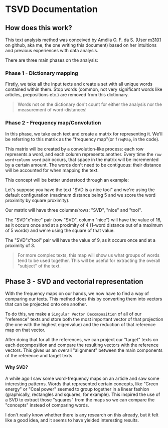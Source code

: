 # TSVD Documentation

## How does this work?

This text analysis method was conceived by Amélia O. F. da S. (User [m3101](https://github.com/m3101) on github, aka me, the one writing this document) based on her intuitions and previous experiences with data analysis.

There are three main phases on the analysis:

### Phase 1 - Dictionary mapping

Firstly, we take all the input texts and create a set with all unique words contained within them. Stop words (common, not very significant words like articles, prepositions etc.) are removed from this dictionary.

> Words not on the dictionary don't count for either the analysis nor the measurement of word-distances!

### Phase 2 - Frequency map/Convolution

In this phase, we take each text and create a matrix for representing it. We'll be referring to this matrix as the "frequency map"(or `freqMap`, in the code).

This matrix will be created by a convolution-like process: each row represents a word, and each column represents another. Every time the `row word+column word` pair occurs, that space in the matrix will be incremented by a certain amount. The words don't need to be contiguous: their distance will be accounted for when mapping the text.

This concept will be better understood through an example:

Let's suppose you have the text "SVD is a nice tool" and we're using the default configuration (maximum distance being 5 and we score the word proximity by square proximity).

Our matrix will have three columns/rows: "SVD", "nice" and "tool".

The "SVD"x"nice" pair (row "SVD", column "nice") will have the value of 16, as it occurs once and at a proximity of 4 (1-word distance out of a maximum of 5 words) and we're using the square of that value.

The "SVD"x"tool" pair will have the value of 9, as it occurs once and at a proximity of 3.

> For more complex texts, this map will show us what groups of words tend to be used together. This will be useful for extracting the overall "subject" of the text.

## Phase 3 - SVD and vectorial representation

With the frequency maps on our hands, we now have to find a way of comparing our texts. This method does this by converting them into vectors that can be projected onto one another.

To do this, we make a `Singular Vector Decomposition` of all of our "reference" texts and store both the most important vector of that projection (the one with the highest eigenvalue) and the reduction of that reference map on that vector.

After doing that for all the references, we can project our "target" texts on each decomposition and compare the resulting vectors with the reference vectors. This gives us an overall "alignment" between the main components of the reference and target texts.

#### Why SVD?

A while ago I saw some word-frequency maps on an article and saw some interesting patterns. Words that represented certain concepts, like "Green energy" or "Coal power" seemed to group together in a linear fashion (graphically, rectangles and squares, for example). This inspired the use of a SVD to extract those "squares" from the maps so we can compare the "concepts" instead of comparing words.

I don't really know whether there is any research on this already, but it felt like a good idea, and it seems to have yielded interesting results.